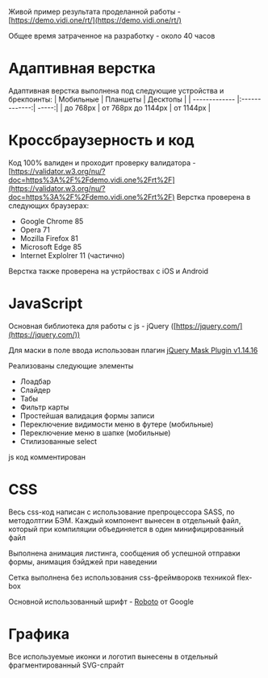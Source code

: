 Живой пример результата проделанной работы - [https://demo.vidi.one/rt/](https://demo.vidi.one/rt/)

Общее время затраченное на разработку - около 40 часов

# Адаптивная верстка
Адаптивная верстка выполнена под следующие устройства и брекпоинты:
| Мобильные      | Планшеты           | Десктопы  |
| ------------- |:-------------:| -----:|
| до 768px      | от 768px до 1144px  | от 1144px |

# Кроссбраузерность и код
Код 100% валиден и проходит проверку валидатора - [https://validator.w3.org/nu/?doc=https%3A%2F%2Fdemo.vidi.one%2Frt%2F](https://validator.w3.org/nu/?doc=https%3A%2F%2Fdemo.vidi.one%2Frt%2F)
Верстка проверена в следующих браузерах:
- Google Chrome 85
- Opera 71
- Mozilla Firefox 81
- Microsoft Edge 85
- Internet Explolrer 11 (частично)

 Верстка также проверена на устрйоствах с iOS и Android

# JavaScript
Основная библиотека для работы с js - jQuery ([https://jquery.com/](https://jquery.com/))

Для маски в поле ввода использован плагин [jQuery Mask Plugin v1.14.16](https://github.com/igorescobar/jQuery-Mask-Plugin)

Реализованы следующие элементы
- Лоадбар
- Слайдер
- Табы
- Фильтр карты
- Простейшая валидация формы записи
- Переключение видимости меню в футере (мобильные)
- Переключение меню в шапке (мобильные)
- Стилизованные select

js код комментирован

# CSS
Весь css-код написан с использование препроцессора SASS, по методолтгии БЭМ. Каждый компонент вынесен в отдельный файл, который при компиляции объединяется в один минифицированный файл

Выполнена анимация листинга, сообщения об успешной отправки формы, анимация бэйджей при наведении

Сетка выполнена без использования css-фреймворокв техникой flex-box

Основной использованный шрифт - [Roboto](https://fonts.google.com/specimen/Roboto) от Google

# Графика

Все используемые иконки и логотип вынесены в отдельный фрагментированный SVG-спрайт
